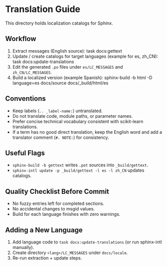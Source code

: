 # Translation Guide

This directory holds localization catalogs for Sphinx.

## Workflow
1. Extract messages (English source):
   task docs:gettext
2. Update / create catalogs for target languages (example for es, zh_CN):
   task docs:update-translations
3. Edit the generated `.po` files under `es/LC_MESSAGES` and `zh_CN/LC_MESSAGES`.
4. Build a localized version (example Spanish):
   sphinx-build -b html -D language=es docs/source docs/_build/html/es

## Conventions
- Keep labels (``.. _label-name:``) untranslated.
- Do not translate code, module paths, or parameter names.
- Prefer concise technical vocabulary consistent with scikit-learn translations.
- If a term has no good direct translation, keep the English word and add a translator comment (`#. NOTE:`) for consistency.

## Useful Flags
- `sphinx-build -b gettext` writes `.pot` sources into `_build/gettext`.
- `sphinx-intl update -p _build/gettext -l es -l zh_CN` updates catalogs.

## Quality Checklist Before Commit
- No fuzzy entries left for completed sections.
- No accidental changes to msgid values.
- Build for each language finishes with zero warnings.

## Adding a New Language
1. Add language code to `task docs:update-translations` (or run sphinx-intl manually).
2. Create directory `<lang>/LC_MESSAGES` under `docs/locale`.
3. Re-run extraction + update steps.
